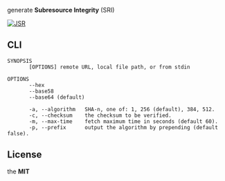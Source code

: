 generate **Subresource Integrity** (SRI)

[![JSR](https://jsr.io/badges/@imcotton/sri)](https://jsr.io/@imcotton/sri)





## CLI

```
SYNOPSIS
       [OPTIONS] remote URL, local file path, or from stdin

OPTIONS
       --hex
       --base58
       --base64 (default)

       -a, --algorithm   SHA-n, one of: 1, 256 (default), 384, 512.
       -c, --checksum    the checksum to be verified.
       -m, --max-time    fetch maximum time in seconds (default 60).
       -p, --prefix      output the algorithm by prepending (default false).
```





## License

the **MIT**

